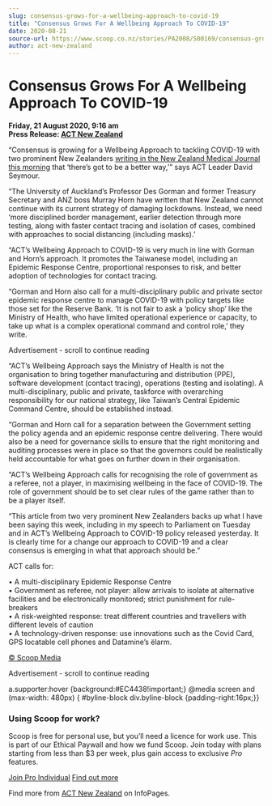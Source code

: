 ```yaml
---
slug: consensus-grows-for-a-wellbeing-approach-to-covid-19
title: "Consensus Grows For A Wellbeing Approach To COVID-19"
date: 2020-08-21
source-url: https://www.scoop.co.nz/stories/PA2008/S00169/consensus-grows-for-a-wellbeing-approach-to-covid-19.htm
author: act-new-zealand
---
```

Consensus Grows For A Wellbeing Approach To COVID-19
====================================================

**Friday, 21 August 2020, 9:16 am**  
**Press Release: [ACT New Zealand](https://info.scoop.co.nz/ACT_New_Zealand)**

“Consensus is growing for a Wellbeing Approach to tackling COVID-19 with two prominent New Zealanders [writing in the New Zealand Medical Journal this morning](https://www.act.org.nz/r?u=7YIW0tpOQX0uiM4ceM9kE6GBvuIJ7RcWZXEQSsa4Mh2LQx9HKkWOTOdPzQb_HVIjM48AIAiKHbiGmXrjuC4eeHQ5xrJRUa2cX8S04POY-2SMYWWkorWjlp-lSshUBISj&e=154c02be5f7fc7dc73d854cf1d9225ee&utm_source=actnz&utm_medium=email&utm_campaign=gorman_horn_op_ed&n=2) that ‘there’s got to be a better way,’” says ACT Leader David Seymour.

“The University of Auckland’s Professor Des Gorman and former Treasury Secretary and ANZ boss Murray Horn have written that New Zealand cannot continue with its current strategy of damaging lockdowns. Instead, we need ‘more disciplined border management, earlier detection through more testing, along with faster contact tracing and isolation of cases, combined with approaches to social distancing (including masks).’

“ACT’s Wellbeing Approach to COVID-19 is very much in line with Gorman and Horn’s approach. It promotes the Taiwanese model, including an Epidemic Response Centre, proportional responses to risk, and better adoption of technologies for contact tracing.

“Gorman and Horn also call for a multi-disciplinary public and private sector epidemic response centre to manage COVID-19 with policy targets like those set for the Reserve Bank. ‘It is not fair to ask a ‘policy shop’ like the Ministry of Health, who have limited operational experience or capacity, to take up what is a complex operational command and control role,’ they write.

Advertisement - scroll to continue reading





“ACT’s Wellbeing Approach says the Ministry of Health is not the organisation to bring together manufacturing and distribution (PPE), software development (contact tracing), operations (testing and isolating). A multi-disciplinary, public and private, taskforce with overarching responsibility for our national strategy, like Taiwan’s Central Epidemic Command Centre, should be established instead.

“Gorman and Horn call for a separation between the Government setting the policy agenda and an epidemic response centre delivering. There would also be a need for governance skills to ensure that the right monitoring and auditing processes were in place so that the governors could be realistically held accountable for what goes on further down in their organisation.

“ACT’s Wellbeing Approach calls for recognising the role of government as a referee, not a player, in maximising wellbeing in the face of COVID-19. The role of government should be to set clear rules of the game rather than to be a player itself.

“This article from two very prominent New Zealanders backs up what I have been saying this week, including in my speech to Parliament on Tuesday and in ACT’s Wellbeing Approach to COVID-19 policy released yesterday. It is clearly time for a change our approach to COVID-19 and a clear consensus is emerging in what that approach should be.”

ACT calls for:

• A multi-disciplinary Epidemic Response Centre  
• Government as referee, not player: allow arrivals to isolate at alternative facilities and be electronically monitored; strict punishment for rule-breakers  
• A risk-weighted response: treat different countries and travellers with different levels of caution  
• A technology-driven response: use innovations such as the Covid Card, GPS locatable cell phones and Datamine’s ëlarm.

[© Scoop Media](http://www.scoop.co.nz/about/terms.html)  

Advertisement - scroll to continue reading



a.supporter:hover {background:#EC4438!important;} @media screen and (max-width: 480px) { #byline-block div.byline-block {padding-right:16px;}}

### Using Scoop for work?

Scoop is free for personal use, but you’ll need a licence for work use. This is part of our Ethical Paywall and how we fund Scoop. Join today with plans starting from less than $3 per week, plus gain access to exclusive _Pro_ features.  
  
[Join Pro Individual](https://pro.scoop.co.nz/Individual/?from=ProIn24) [Find out more](https://pro.scoop.co.nz/using-scoop-for-work/?from=ProIn24)

Find more from [ACT New Zealand](https://info.scoop.co.nz/ACT_New_Zealand) on InfoPages.